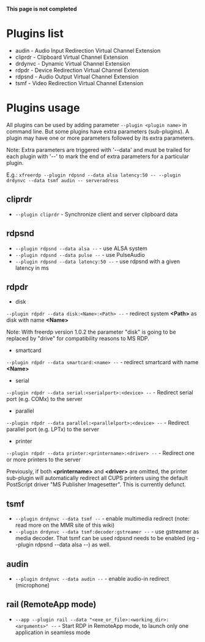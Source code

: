 **This page is not completed**

# Plugins list
* audin - Audio Input Redirection Virtual Channel Extension
* cliprdr - Clipboard Virtual Channel Extension
* drdynvc - Dynamic Virtual Channel Extension
* rdpdr - Device Redirection Virtual Channel Extension
* rdpsnd - Audio Output Virtual Channel Extension
* tsmf - Video Redirection Virtual Channel Extension

# Plugins usage

All plugins can be used by adding parameter `--plugin <plugin name>` in command line. But some plugins have extra parameters (sub-plugins). A plugin may have one or more parameters followed by its extra parameters.

Note: Extra parameters are triggered with '--data' and must be trailed for each plugin with '--' to mark the end of extra parameters for a particular plugin.

E.g.: `xfreerdp --plugin rdpsnd --data alsa latency:50 -- --plugin drdynvc --data tsmf audin -- serveradress`

## cliprdr

* `--plugin cliprdr` - Synchronize client and server clipboard data

## rdpsnd

* `--plugin rdpsnd --data alsa --` - use ALSA system
* `--plugin rdpsnd --data pulse --` - use PulseAudio
* `--plugin rdpsnd --data latency:50 --` - use rdpsnd with a given latency in ms 

## rdpdr

* disk

`--plugin rdpdr --data disk:<Name>:<Path> --` - redirect system **\<Path\>** as disk with name **\<Name\>**

Note: With freerdp version 1.0.2 the parameter "disk" is going to be replaced by "drive" for compatibility reasons to MS RDP. 

* smartcard

`--plugin rdpdr --data smartcard:<name> --` - redirect smartcard with name **\<Name\>** 

* serial

`--plugin rdpdr --data serial:<serialport>:<device> --` - Redirect serial port (e.g. COMx) to the server

* parallel

`--plugin rdpdr --data parallel:<parallelport>:<device> --` - Redirect parallel port (e.g. LPTx) to the server

* printer

`--plugin rdpdr --data printer:<printername>:<driver> --` - Redirect one or more printers to the server
 
Previously, if  both  **\<printername\>**  and  **\<driver\>** are omitted, the printer sub-plugin will automatically redirect all CUPS printers using  the default PostScript driver "MS Publisher Imagesetter". This is currently defunct.

## tsmf

* `--plugin drdynvc --data tsmf --` - enable multimedia redirect (note: read more on the MMR site of this wiki)
* `--plugin drdynvc --data tsmf:decoder:gstreamer --` - use gstreamer as media decoder.
That tsmf can be used rdpsnd needs to be enabled (eg --plugin rdpsnd --data alsa --) as well.

## audin

* `--plugin drdynvc --data audin --` - enable audio-in redirect (microphone)

## rail (RemoteApp mode)

* `--app --plugin rail --data "<exe_or_file>:<working_dir>:<arguments>" --` - Start RDP in RemoteApp mode, to launch only one application in seamless mode